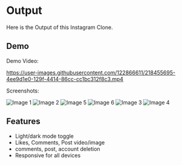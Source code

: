 
# Output

Here is the Output of this Instagram Clone.


## Demo

Demo Video:

https://user-images.githubusercontent.com/122866611/218455695-4ee9d1e0-129f-4414-86cc-cc1bc312f8c3.mp4

Screenshots:

![Image 1](https://user-images.githubusercontent.com/122866611/218429286-61751145-680c-4277-8c2e-a696657cb525.png)
![Image 2](https://user-images.githubusercontent.com/122866611/218429719-6a560c05-a57f-409b-b89e-e6d1f29f1c2a.png)
![Image 5](https://user-images.githubusercontent.com/122866611/218431436-62166c96-363a-4de1-bf15-def5151ade27.png)
![Image 6](https://user-images.githubusercontent.com/122866611/218430711-6ed3d965-1596-4a9e-9450-152046d12a4c.png)
![Image 3](https://user-images.githubusercontent.com/122866611/218429917-aefab0fd-6d7a-4f3e-9286-b2fd23f605ec.png)
![Image 4](https://user-images.githubusercontent.com/122866611/218429911-576ab65d-9ba6-4da5-af5b-09631eed1528.png)


## Features

- Light/dark mode toggle
- Likes, Comments, Post video/image
- comments, post, account deletion
- Responsive for all devices



